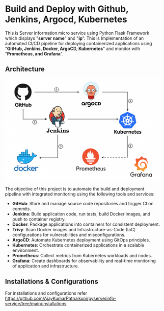# Build and Deploy with Github, Jenkins, Argocd, Kubernetes
This is Server information micro service using Python Flask Framework which displays "**server name**" and "**ip**".
This is Implementation of an automated CI/CD pipeline for deploying containerized applications using "**GitHub, Jenkins, Docker, ArgoCD, Kubernetes**" and monitor with "**Prometheus, and Grafana**".

## Architecture
![Architecture](images/architecture.png)


The objective of this project is to automate the build and deployment pipeline with integrated monitoring using the following tools and services:
- **GitHub**: Store and manage source code repositories and trigger CI on commits.
- **Jenkins**: Build application code, run tests, build Docker images, and push to container registry.
- **Docker**: Package applications into containers for consistent deployment.
- **Trivy**: Scan Docker images and Infrastructure-as-Code (IaC) configurations for vulnerabilities and misconfigurations.
- **ArgoCD**: Automate Kubernetes deployment using GitOps principles.
- **Kubernetes**: Orchestrate containerized applications in a scalable environment.
- **Prometheus**: Collect metrics from Kubernetes workloads and nodes.
- **Grafana**: Create dashboards for observability and real-time monitoring of application and infrastructure.

## Installations & Configurations
For installations and configurations refer 
 https://github.com/AjayKumarPatnaikuni/pyserverinfo-service/tree/main/installations

